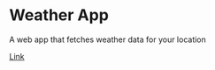 # Weather App

A web app that fetches weather data for your location

<a href="https://bstefansen.github.io/weather-app/" target="_blank">Link</a>